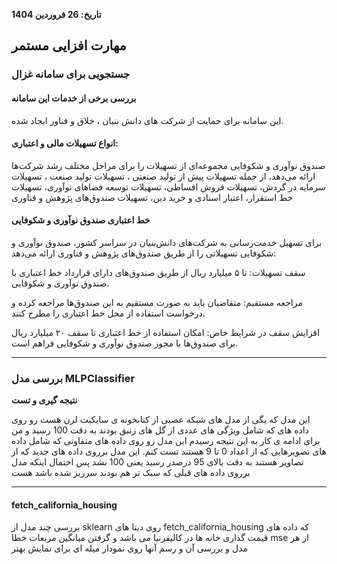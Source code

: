 
**تاریخ: 26 فروردین 1404**  

## مهارت افزایی مستمر

### جستجویی برای سامانه غزال

#### بررسی برخی از خدمات این سامانه
این سامانه برای حمایت از شرکت های دانش بنیان ، خلاق و فناور ایجاد شده.

#### انواع تسهیلات مالی و اعتباری:
صندوق نوآوری و شکوفایی مجموعه‌ای از تسهیلات را برای مراحل مختلف رشد شرکت‌ها ارائه می‌دهد، از جمله
تسهیلات پیش از تولید صنعتی ، تسهیلات تولید صنعت ، تسهیلات سرمایه در گردش، تسهیلات فروش اقساطی، تسهیلات توسعه فضاهای نوآوری، تسهیلات خط استقرار، اعتبار اسنادی و خرید دین، تسهیلات صندوق‌های پژوهش و فناوری

#### خط اعتباری صندوق نوآوری و شکوفایی

برای تسهیل خدمت‌رسانی به شرکت‌های دانش‌بنیان در سراسر کشور، صندوق نوآوری و شکوفایی تسهیلاتی را از طریق صندوق‌های پژوهش و فناوری ارائه می‌دهد: 

سقف تسهیلات: تا ۵ میلیارد ریال از طریق صندوق‌های دارای قرارداد خط اعتباری با صندوق نوآوری و شکوفایی. 

مراجعه مستقیم: متقاضیان باید به صورت مستقیم به این صندوق‌ها مراجعه کرده و درخواست استفاده از محل خط اعتباری را مطرح کنند. 

افزایش سقف در شرایط خاص: امکان استفاده از خط اعتباری تا سقف ۲۰ میلیارد ریال برای صندوق‌ها با مجوز صندوق نوآوری و شکوفایی فراهم است. 

---

### بررسی مدل MLPClassifier
**نتیجه گیری و تست**

این مدل که یگی از مدل های شبکه عصبی از کتابخونه ی سایکیت لرن هست رو روی داده های که شامل ویژگی های عددی از گل های زنبق بودند به دقت 100 رسید و من برای ادامه ی کار به این نتیجه رسیدم این مدل رو روی داده های متفاوتی که شامل داده های تصویرهایی که از اعداد 0 تا 9 هستند تست کنم. این مدل برروی داده های جدید که از تصاویر هستند به دقت بالای 95 درصدر رسید یعنی 100 نشد پس احتمال اینکه مدل برروی داده های قبلی که سبک تر هم بودند سرریز شده باشد هست


---

#### fetch_california_housing

بررسی چند مدل از sklearn روی دیتا های fetch_california_housing که داده های قیمت گذاری خانه ها در کالیفرنیا می باشد و گرفتن میانگین مربعات خطا mse از هر مدل و بررسی آن و رسم آنها روی نمودار میله ای برای نمایش بهتر 
